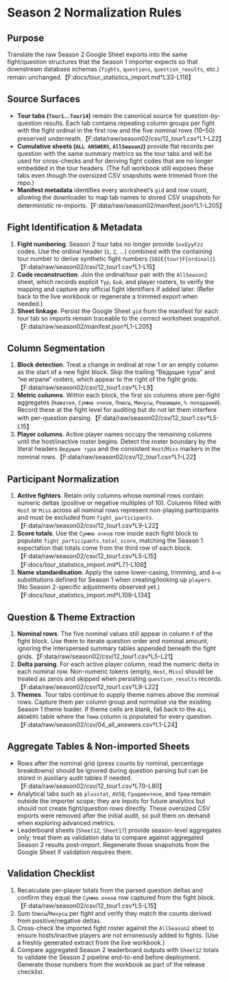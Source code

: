 # Season 2 Normalization Rules

## Purpose
Translate the raw Season 2 Google Sheet exports into the same fight/question structures that the Season 1 importer expects so that downstream database schemas (`fights`, `questions`, `question_results`, etc.) remain unchanged.【F:docs/tour_statistics_import.md†L33-L118】

## Source Surfaces
- **Tour tabs (`Tour1`…`Tour14`)** remain the canonical source for question-by-question results. Each tab contains repeating column groups per fight with the fight ordinal in the first row and the five nominal rows (10–50) preserved underneath.【F:data/raw/season02/csv/12_tour1.csv†L1-L22】
- **Cumulative sheets (`ALL ANSWERS`, `AllSeason2`)** provide flat records per question with the same summary metrics as the tour tabs and will be used for cross-checks and for deriving fight codes that are no longer embedded in the tour headers. (The full workbook still exposes these tabs even though the oversized CSV snapshots were trimmed from the repo.)
- **Manifest metadata** identifies every worksheet’s `gid` and row count, allowing the downloader to map tab names to stored CSV snapshots for deterministic re-imports.【F:data/raw/season02/manifest.json†L1-L205】

## Fight Identification & Metadata
1. **Fight numbering**. Season 2 tour tabs no longer provide `SxxEyyFzz` codes. Use the ordinal header (`1`, `2`, …) combined with the containing tour number to derive synthetic fight numbers (`S02E{tour}F{ordinal}`).【F:data/raw/season02/csv/12_tour1.csv†L1-L15】
2. **Code reconstruction**. Join the ordinal/tour pair with the `AllSeason2` sheet, which records explicit `Тур`, `Бой`, and player rosters, to verify the mapping and capture any official fight identifiers if added later. (Refer back to the live workbook or regenerate a trimmed export when needed.)
3. **Sheet linkage**. Persist the Google Sheet `gid` from the manifest for each tour tab so imports remain traceable to the correct worksheet snapshot.【F:data/raw/season02/manifest.json†L1-L205】

## Column Segmentation
1. **Block detection**. Treat a change in ordinal at row 1 or an empty column as the start of a new fight block. Skip the trailing “Ведущие тура” and “не играли” rosters, which appear to the right of the fight grids.【F:data/raw/season02/csv/12_tour1.csv†L1-L9】
2. **Metric columns**. Within each block, the first six columns store per-fight aggregates (`Нажатия`, `Сумма очков`, `Плюсы`, `Минусы`, `Решающие`, `% попаданий`). Record these at the fight level for auditing but do not let them interfere with per-question parsing.【F:data/raw/season02/csv/12_tour1.csv†L5-L15】
3. **Player columns**. Active player names occupy the remaining columns until the host/inactive roster begins. Detect the roster boundary by the literal headers `Ведущие тура` and the consistent `Host`/`Miss` markers in the nominal rows.【F:data/raw/season02/csv/12_tour1.csv†L1-L22】

## Participant Normalization
1. **Active fighters**. Retain only columns whose nominal rows contain numeric deltas (positive or negative multiples of 10). Columns filled with `Host` or `Miss` across all nominal rows represent non-playing participants and must be excluded from `fight_participants`.【F:data/raw/season02/csv/12_tour1.csv†L9-L22】
2. **Score totals**. Use the `Сумма очков` row inside each fight block to populate `fight_participants.total_score`, matching the Season 1 expectation that totals come from the third row of each block.【F:data/raw/season02/csv/12_tour1.csv†L5-L15】【F:docs/tour_statistics_import.md†L71-L108】
3. **Name standardisation**. Apply the same lower-casing, trimming, and `ё→е` substitutions defined for Season 1 when creating/looking up `players`. (No Season 2-specific adjustments observed yet.)【F:docs/tour_statistics_import.md†L109-L134】

## Question & Theme Extraction
1. **Nominal rows**. The five nominal values still appear in column `F` of the fight block. Use them to iterate question order and nominal amount, ignoring the interspersed summary tables appended beneath the fight grids.【F:data/raw/season02/csv/12_tour1.csv†L5-L21】
2. **Delta parsing**. For each active player column, read the numeric delta in each nominal row. Non-numeric tokens (empty, `Host`, `Miss`) should be treated as zeros and skipped when persisting `question_results` records.【F:data/raw/season02/csv/12_tour1.csv†L9-L22】
3. **Themes**. Tour tabs continue to supply theme names above the nominal rows. Capture them per column group and normalise via the existing Season 1 theme loader. If theme cells are blank, fall back to the `ALL ANSWERS` table where the `Тема` column is populated for every question.【F:data/raw/season02/csv/04_all_answers.csv†L1-L24】

## Aggregate Tables & Non-imported Sheets
- Rows after the nominal grid (press counts by nominal, percentage breakdowns) should be ignored during question parsing but can be stored in auxiliary audit tables if needed.【F:data/raw/season02/csv/12_tour1.csv†L70-L80】
- Analytical tabs such as `plusstat`, `AVSQ`, `Градиентное`, and `Треш` remain outside the importer scope; they are inputs for future analytics but should not create fight/question rows directly. These oversized CSV exports were removed after the initial audit, so pull them on demand when exploring advanced metrics.
- Leaderboard sheets (`Sheet12`, `Sheet17`) provide season-level aggregates only; treat them as validation data to compare against aggregated Season 2 results post-import. Regenerate those snapshots from the Google Sheet if validation requires them.

## Validation Checklist
1. Recalculate per-player totals from the parsed question deltas and confirm they equal the `Сумма очков` row captured from the fight block.【F:data/raw/season02/csv/12_tour1.csv†L5-L15】
2. Sum `Плюсы`/`Минусы` per fight and verify they match the counts derived from positive/negative deltas.
3. Cross-check the imported fight roster against the `AllSeason2` sheet to ensure hosts/inactive players are not erroneously added to fights. (Use a freshly generated extract from the live workbook.)
4. Compare aggregated Season 2 leaderboard outputs with `Sheet12` totals to validate the Season 2 pipeline end-to-end before deployment. Generate those numbers from the workbook as part of the release checklist.
